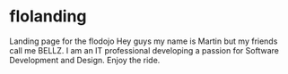# flolanding
Landing page for the flodojo
Hey guys my name is Martin but my friends call me BELLZ. I am an IT professional developing a passion for Software Development and Design.
Enjoy the ride.
